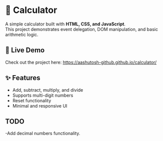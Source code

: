 # 🧮 Calculator

A simple calculator built with **HTML, CSS, and JavaScript**.  
This project demonstrates event delegation, DOM manipulation, and basic arithmetic logic.

## 🚀 Live Demo
Check out the project here: https://aashutosh-github.github.io/calculator/

## ✨ Features
- Add, subtract, multiply, and divide
- Supports multi-digit numbers
- Reset functionality
- Minimal and responsive UI

## TODO
  -Add decimal numbers functionality.
